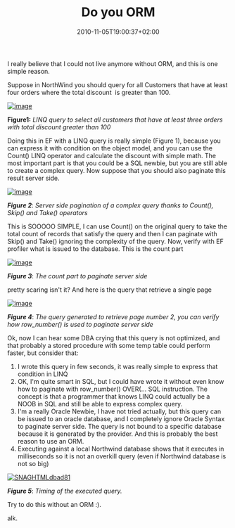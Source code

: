 ﻿---
title: "Do you ORM"
description: ""
date: 2010-11-05T19:00:37+02:00
draft: false
tags: [Entity Framework,ORM]
categories: [Entity Framework]
---
I really believe that I could not live anymore without ORM, and this is one simple reason.

Suppose in NorthWind you should query for all Customers that have at least four orders where the total discount  is greater than 100.

[![image](https://www.codewrecks.com/blog/wp-content/uploads/2010/11/image_thumb4.png "image")](https://www.codewrecks.com/blog/wp-content/uploads/2010/11/image4.png)

 **Figure1:** *LINQ query to select all customers that have at least three orders with total discount greater than 100*

Doing this in EF with a LINQ query is really simple (Figure 1), because you can express it with condition on the object model, and you can use the Count() LINQ operator and calculate the discount with simple math. The most important part is that you could be a SQL newbie, but you are still able to create a complex query. Now suppose that you should also paginate this result server side.

[![image](https://www.codewrecks.com/blog/wp-content/uploads/2010/11/image_thumb5.png "image")](https://www.codewrecks.com/blog/wp-content/uploads/2010/11/image5.png)

 ***Figure 2***: *Server side pagination of a complex query thanks to Count(), Skip() and Take() operators*

This is SOOOOO SIMPLE, I can use Count() on the original query to take the total count of records that satisfy the query and then I can paginate with Skip() and Take() ignoring the complexity of the query. Now, verify with EF profiler what is issued to the database. This is the count part

[![image](https://www.codewrecks.com/blog/wp-content/uploads/2010/11/image_thumb6.png "image")](https://www.codewrecks.com/blog/wp-content/uploads/2010/11/image6.png)

 ***Figure 3***: *The count part to paginate server side*

pretty scaring isn't it? And here is the query that retrieve a single page

[![image](https://www.codewrecks.com/blog/wp-content/uploads/2010/11/image_thumb7.png "image")](https://www.codewrecks.com/blog/wp-content/uploads/2010/11/image7.png)

 ***Figure 4***: *The query generated to retrieve page number 2, you can verify how row\_number() is used to paginate server side*

Ok, now I can hear some DBA crying that this query is not optimized, and that probably a stored procedure with some temp table could perform faster, but consider that:

1. I wrote this query in few seconds, it was really simple to express that condition in LINQ
2. OK, I'm quite smart in SQL, but I could have wrote it without even know how to paginate with row\_number() OVER(... SQL instruction. The concept is that a programmer that knows LINQ could actually be a NOOB in SQL and still be able to express complex query.
3. I'm a really Oracle Newbie, I have not tried actually, but this query can be issued to an oracle database, and I completely ignore Oracle Syntax to paginate server side. The query is not bound to a specific database because it is generated by the provider. And this is probably the best reason to use an ORM.
4. Executing against a local Northwind database shows that it executes in milliseconds so it is not an overkill query (even if Northwind database is not so big)

[![SNAGHTMLdbad81](https://www.codewrecks.com/blog/wp-content/uploads/2010/11/SNAGHTMLdbad81_thumb.png "SNAGHTMLdbad81")](https://www.codewrecks.com/blog/wp-content/uploads/2010/11/SNAGHTMLdbad81.png)

 ***Figure 5***: *Timing of the executed query.*

Try to do this without an ORM :).

alk.
